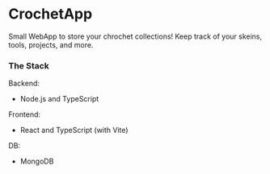 # CrochetApp

Small WebApp to store your chrochet collections! Keep track of your skeins, tools, projects, and more.

### The Stack

Backend:

- Node.js and TypeScript

Frontend:

- React and TypeScript (with Vite)

DB:

- MongoDB
